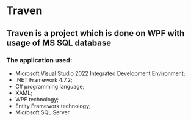 # Traven
## Traven is a project which is done on WPF with usage of MS SQL database
### The application used:
+ Microsoft Visual Studio 2022 Integrated Development Environment;
+ .NET Framework 4.7.2;
+ C# programming language;
+ XAML;
+ WPF technology;
+ Entity Framework technology;
+ Microsoft SQL Server

